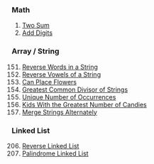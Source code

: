 
### Math

1. [Two Sum](https://leetcode.com/problems/two-sum/description/)
258. [Add Digits](https://leetcode.com/problems/add-digits/description/)

### Array / String

151. [Reverse Words in a String](https://leetcode.com/problems/reverse-words-in-a-string/description)
345. [Reverse Vowels of a String](https://leetcode.com/problems/reverse-vowels-of-a-string/description/)
605. [Can Place Flowers](https://leetcode.com/problems/can-place-flowers/description)
1071. [Greatest Common Divisor of Strings](https://leetcode.com/problems/greatest-common-divisor-of-strings/description/)
1207.  [Unique Number of Occurrences](https://leetcode.com/problems/unique-number-of-occurrences/description/)
1431. [Kids With the Greatest Number of Candies](https://leetcode.com/problems/kids-with-the-greatest-number-of-candies/description)
1768. [Merge Strings Alternately](https://leetcode.com/problems/merge-strings-alternately/description)

### Linked List
206. [Reverse Linked List](https://leetcode.com/problems/reverse-linked-list/description)
234. [Palindrome Linked List](https://leetcode.com/problems/palindrome-linked-list/description/)




